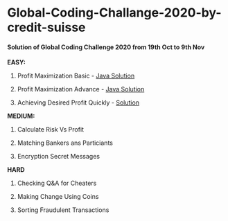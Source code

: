 # Global-Coding-Challange-2020-by-credit-suisse

#### Solution of Global Coding Challenge 2020 from 19th Oct to 9th Nov


**EASY:**

1. Profit Maximization Basic  -   [Java Solution](https://github.com/mohitsingla123/Global-Coding-Challange-2020-by-credit-suisse/blob/main/Easy/ProfitMaximization.java)

2. Profit Maximization Advance  -   [Java Solution](https://github.com/mohitsingla123/Global-Coding-Challange-2020-by-credit-suisse/blob/main/Easy/Profit_Maximization_Extended.java)

3. Achieving Desired Profit Quickly   -   [Solution]()


**MEDIUM:**

1. Calculate Risk Vs Profit

2. Matching Bankers ans Particiants

3. Encryption Secret Messages


**HARD**

1. Checking Q&A for Cheaters

2. Making Change Using Coins

3. Sorting Fraudulent Transactions

